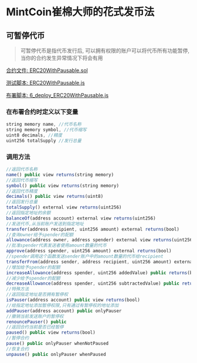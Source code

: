 # MintCoin崔棉大师的花式发币法

## 可暂停代币

> 可暂停代币是指代币发行后, 可以拥有权限的账户可以将代币所有功能暂停, 当你的合约发生异常情况下将会有用

[合约文件: ERC20WithPausable.sol](https://github.com/biaggii/MintCoin/tree/master/contracts/ERC20/ERC20WithPausable.sol)

[测试脚本: ERC20WithPausable.js](https://github.com/biaggii/MintCoin/tree/master/test/ERC20/ERC20WithPausable.js)

[布署脚本: 6_deploy_ERC20WithPausable.js](https://github.com/biaggii/MintCoin/tree/master/migrations/6_deploy_ERC20WithPausable.js)

### 在布署合约时定义以下变量

```javascript
string memory name, //代币名称
string memory symbol, //代币缩写
uint8 decimals, //精度
uint256 totalSupply //发行总量
```

### 调用方法

```javascript
//返回代币名称
name() public view returns(string memory)
//返回代币缩写
symbol() public view returns(string memory)
//返回代币精度
decimals() public view returns(uint8)
//返回发行总量
totalSupply() external view returns(uint256)
//返回指定地址的余额
balanceOf(address account) external view returns(uint256)
//发送代币,从当前账户发送到指定地址
transfer(address recipient, uint256 amount) external returns(bool)
//查询owner给予spender的配额
allowance(address owner, address spender) external view returns(uint256)
//批准spender代表发送者使用amount数量的代币
approve(address spender, uint256 amount) external returns(bool)
//spender调用这个函数发送sender账户中的amount数量的代币给recipient
transferFrom(address sender, address recipient, uint256 amount) external returns(bool)
//增加给予spender的配额
increaseAllowance(address spender, uint256 addedValue) public returns(bool)
//减少给予spender的配额
decreaseAllowance(address spender, uint256 subtractedValue) public returns(bool)
//特殊方法
//返回指定地址是否拥有暂停权 
isPauser(address account) public view returns(bool)
//给指定地址添加暂停权限,只有通过有暂停权的地址添加
addPauser(address account) public onlyPauser
//撤销当前发送账户的暂停权
renouncePauser() public
//返回合约当前是否已经暂停                           
paused() public view returns(bool)
//暂停合约   
pause() public onlyPauser whenNotPaused
//恢复合约          
unpause() public onlyPauser whenPaused
```
